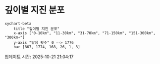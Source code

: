 # 깊이별 지진 분포

```mermaid
xychart-beta
    title "깊이별 지진 분포"
    x-axis ["0-10km", "11-30km", "31-70km", "71-150km", "151-300km", "300km+"]
    y-axis "발생 횟수" 0 --> 1776
    bar [867, 1774, 168, 26, 1, 3]
```

업데이트 시간: 2025-10-21 21:04:17
